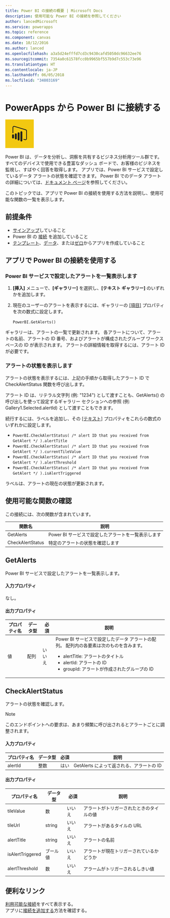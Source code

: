 ```yaml
---
title: Power BI の接続の概要 | Microsoft Docs
description: 使用可能な Power BI の接続を参照してください
author: lancedMicrosoft
ms.service: powerapps
ms.topic: reference
ms.component: canvas
ms.date: 10/12/2016
ms.author: lanced
ms.openlocfilehash: a3a5d24efffd7cd3c9430cafd5050dc96632ee76
ms.sourcegitcommit: 7354a0c61578fcc0b9965bf557b9d7c553c73e96
ms.translationtype: HT
ms.contentlocale: ja-JP
ms.lasthandoff: 06/05/2018
ms.locfileid: "34803169"
---
```

# <a name="connect-to-power-bi-from-powerapps"></a>PowerApps から Power BI に接続する
![Power BI](./media/connection-powerbi/powerbiicon.png)

Power BI は、データを分析し、洞察を共有するビジネス分析用ツール群です。 すべてのデバイスで使用できる豊富なダッシュ ボードで、お客様のビジネスを監視し、すばやく回答を取得します。 アプリでは、Power BI サービスで設定しているデータ アラートの状態を確認できます。 Power BI でのデータ アラートの詳細については、[ドキュメント ページ](https://https://docs.microsoft.com/power-bi/service-set-data-alerts)を参照してください。

このトピックでは、アプリで Power BI の接続を使用する方法を説明し、使用可能な関数の一覧を表示します。

## <a name="prerequisites"></a>前提条件
* [サインアップ](https://web.powerapps.com)していること
* Power BI の [接続](https://powerapps.microsoft.com/tutorials/add-manage-connections/) を追加していること
* [テンプレート](https://powerapps.microsoft.com/tutorials/get-started-test-drive/)、[データ](https://powerapps.microsoft.com/tutorials/get-started-create-from-data/)、または[ゼロ](https://powerapps.microsoft.com/tutorials/get-started-create-from-blank/)からアプリを作成していること

## <a name="use-the-power-bi-connection-in-your-app"></a>アプリで Power BI の接続を使用する
### <a name="list-the-alerts-that-youve-set-up-in-the-power-bi-service"></a>Power BI サービスで設定したアラートを一覧表示します
1. **[挿入]** メニューで、**[ギャラリー]** を選択し、**[テキスト ギャラリー]** のいずれかを追加します。
2. 現在のユーザーのアラートを表示するには、ギャラリーの [[項目]](../controls/properties-core.md) プロパティを次の数式に設定します。
   
   `PowerBI.GetAlerts()`

ギャラリーは、アラートの一覧で更新されます。 各アラートについて、アラートの名前、アラートの ID 番号、およびアラートが構成されたグループ ワークスペースの ID が表示されます。 アラートの詳細情報を取得するには、アラート ID が必要です。

### <a name="view-the-status-of-an-alert"></a>アラートの状態を表示します
アラートの状態を表示するには、上記の手順から取得したアラート ID で CheckAlertStatus 関数を呼び出します。

アラート ID は、リテラル文字列 (例: "1234") として渡すことも、GetAlerts() の呼び出しを使って設定するギャラリー セクションへの参照 (例: Gallery1.Selected.alertId) として渡すこともできます。

続行するには、ラベルを追加し、その [[テキスト]](../controls/properties-core.md) プロパティをこれらの数式のいずれかに設定します。

* `PowerBI.CheckAlertStatus( /* alert ID that you received from GetAlert */ ).alertTitle`
* `PowerBI.CheckAlertStatus( /* alert ID that you received from GetAlert */ ).currentTileValue`
* `PowerBI.CheckAlertStatus( /* alert ID that you received from GetAlert */ ).alertThreshold`
* `PowerBI.CheckAlertStatus( /* alert ID that you received from GetAlert */ ).isAlertTriggered`

ラベルは、アラートの現在の状態が更新されます。

## <a name="view-the-available-functions"></a>使用可能な関数の確認
この接続には、次の関数が含まれています。

| 関数名 | 説明 |
| --- | --- |
| GetAlerts |Power BI サービスで設定したアラートを一覧表示します |
| CheckAlertStatus |特定のアラートの状態を確認します |

## <a name="getalerts"></a>GetAlerts
Power BI サービスで設定したアラートを一覧表示します。

#### <a name="input-properties"></a>入力プロパティ
なし。

#### <a name="output-properties"></a>出力プロパティ
| プロパティ名 | データ型 | 必須 | 説明 |
| --- | --- | --- | --- |
| 値 |配列 |いいえ |Power BI サービスで設定したデータ アラートの配列。 配列内の各要素は次のものを含みます。 <ul><li>alertTitle: アラートのタイトル</li><li>alertId: アラートの ID</li><li>groupId: アラートが作成されたグループの ID</li></ul> |

## <a name="checkalertstatus"></a>CheckAlertStatus
アラートの状態を確認します。

> [!NOTE]
> このエンドポイントへの要求は、あまり頻繁に呼び出されるとアラートごとに調整されます。

#### <a name="input-properties"></a>入力プロパティ
| プロパティ名 | データ型 | 必須 | 説明 |
| --- | --- | --- | --- |
| alertId |整数 |はい |GetAlerts によって返される、アラートの ID |

#### <a name="output-properties"></a>出力プロパティ
| プロパティ名 | データ型 | 必須 | 説明 |
| --- | --- | --- | --- |
| tileValue |数 |いいえ |アラートがトリガーされたときのタイルの値 |
| tileUrl |string |いいえ |アラートがあるタイルの URL |
| alertTitle |string |いいえ |アラートの名前 |
| isAlertTriggered |ブール値 |いいえ |アラートが現在トリガーされているかどうか |
| alertThreshold |数 |いいえ |アラームがトリガーされるしきい値 |

## <a name="helpful-links"></a>便利なリンク
[利用可能な接続](../connections-list.md)をすべて表示する。  
アプリに[接続を追加する](../add-manage-connections.md)方法を確認する。


